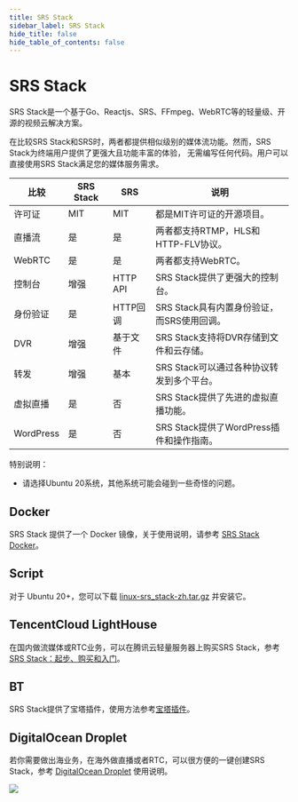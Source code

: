```yaml
---
title: SRS Stack
sidebar_label: SRS Stack
hide_title: false
hide_table_of_contents: false
---
```


# SRS Stack

SRS Stack是一个基于Go、Reactjs、SRS、FFmpeg、WebRTC等的轻量级、开源的视频云解决方案。

在比较SRS Stack和SRS时，两者都提供相似级别的媒体流功能。然而，SRS Stack为终端用户提供了更强大且功能丰富的体验，
无需编写任何代码。用户可以直接使用SRS Stack满足您的媒体服务需求。

| 比较       | SRS Stack | SRS      | 说明                            |
|----------|------|----------|-------------------------------|
| 许可证      | MIT | MIT      | 都是MIT许可证的开源项目。                |
| 直播流      | 是    | 是        | 两者都支持RTMP，HLS和HTTP-FLV协议。     |
| WebRTC   | 是    | 是        | 两者都支持WebRTC。                  |
| 控制台      | 增强   | HTTP API | SRS Stack提供了更强大的控制台。          |
| 身份验证     | 是    | HTTP回调   | SRS Stack具有内置身份验证，而SRS使用回调。   |
| DVR      | 增强   | 基于文件     | SRS Stack支持将DVR存储到文件和云存储。     |
| 转发       | 增强   | 基本       | SRS Stack可以通过各种协议转发到多个平台。     |
| 虚拟直播     | 是    | 否        | SRS Stack提供了先进的虚拟直播功能。        |
| WordPress | 是    | 否        | SRS Stack提供了WordPress插件和操作指南。 |

特别说明：

* 请选择Ubuntu 20系统，其他系统可能会碰到一些奇怪的问题。

## Docker

SRS Stack 提供了一个 Docker 镜像，关于使用说明，请参考 [SRS Stack Docker](https://github.com/ossrs/srs-stack/issues/44)。

## Script

对于 Ubuntu 20+，您可以下载 [linux-srs_stack-zh.tar.gz](https://github.com/ossrs/srs-stack/releases/latest/download/linux-srs_stack-zh.tar.gz)
并安装它。

## TencentCloud LightHouse

在国内做流媒体或RTC业务，可以在腾讯云轻量服务器上购买SRS Stack，参考[SRS Stack：起步、购买和入门](/blog/SRS-Cloud-Tutorial)。

## BT

SRS Stack提供了宝塔插件，使用方法参考[宝塔插件](/blog/BT-aaPanel)。

## DigitalOcean Droplet

若你需要做出海业务，在海外做直播或者RTC，可以很方便的一键创建SRS Stack，参考
[DigitalOcean Droplet](https://mp.weixin.qq.com/s/_GcJm15BGv1qbmHixPQAGQ) 使用说明。

![](https://ossrs.net/gif/v1/sls.gif?site=ossrs.net&path=/lts/doc/zh/v6/getting-started-stack)



